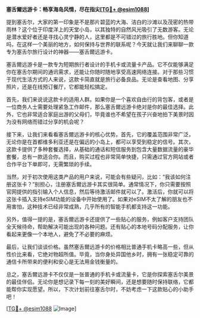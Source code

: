 **塞舌爾远游卡：畅享海岛风情，尽在指尖[[TG💪+ @esim1088](https://t.me/s/esim1088)]**

提到塞舌尔，大家的第一印象是不是那片碧蓝的大海、洁白的沙滩以及茂密的热带雨林？这个位于印度洋上的天堂小岛，以其独特的自然风光吸引了无数游客。无论是潜水爱好者还是寻找心灵宁静的人，这里都是不可错过的旅行胜地。但你知道吗，在这样一个美丽的地方，如何保持与世界的联系呢？今天就让我们来聊聊一款专为塞舌尔旅行设计的神器——塞舌爾远游卡。

塞舌爾远游卡是一款专为短期旅行者设计的手机卡或流量卡产品。它不仅能够满足你在塞舌尔期间的通讯需求，还能让你随时随地享受高速网络连接。对于那些习惯于现代生活方式的人来说，这款卡简直就是旅行必备良品。无论是查看地图、分享照片，还是在线预订餐厅，它都能轻松搞定。

首先，我们来说说这款卡的适用人群。如果你是一个喜欢自由行的背包客，或者是一位商务人士需要处理紧急工作邮件，那么塞舌爾远游卡绝对是你的最佳选择。此外，它也非常适合家庭出游的父母们，毕竟谁也不希望在孩子兴奋地拍下美景时因为没有网络而错过分享的机会呢？

接下来，让我们来看看塞舌爾远游卡的核心优势。首先，它的覆盖范围非常广泛，无论你是在首都维多利亚还是在偏远的小岛上，都可以享受到稳定的信号。其次，这款卡提供了多种套餐选择，从基础的通话和短信服务到包含大量数据流量的豪华套餐，总有一款适合你。而且，购买过程也非常简单快捷，只需通过官方网站或者合作平台下单即可，无需繁琐的手续。

当然，对于初次使用这类产品的用户来说，可能会有些疑问，比如：“我该如何注册这张卡？”别担心，注册塞舌爾远游卡其实很简单。通常情况下，你只需要按照官网提供的指引输入个人信息，然后等待激活邮件就可以了。激活后，你就可以将这张卡插入支持eSIM功能的设备中开始使用了。如果对eSIM不太了解的朋友也不用害怕，这种技术已经非常成熟，几乎所有的智能手机都支持这一功能。

另外，值得一提的是，塞舌爾远游卡还提供了一些贴心的服务，例如客户支持团队全天候待命，帮助解决可能出现的各种问题。还有贴心的本地号码分配服务，让你看起来更像一个本地人，避免了不必要的麻烦。

最后，让我们谈谈价格。虽然塞舌爾远游卡的价格相比普通手机卡略高一些，但从性价比来看，它绝对物超所值。毕竟，当你身处异国他乡时，拥有一张稳定可靠的通信卡所带来的便利和安心是无法用金钱衡量的。

总之，塞舌爾远游卡不仅仅是一张普通的手机卡或流量卡，它是你探索塞舌尔美景的最佳伴侣。无论你是想记录下每一刻的美好瞬间，还是想要随时保持联络，它都能帮你实现愿望。所以，下次计划前往塞舌尔时，不妨考虑一下这款贴心的小助手吧！

[[TG💪+ @esim1088](https://t.me/s/esim1088) ![Image](https://i.postimg.cc/4NQfJmqS/Snipaste-2025-05-13-00-14-12.png)]